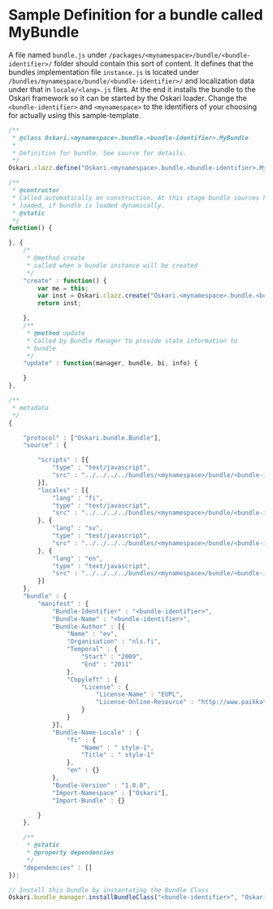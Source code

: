 # Sample Definition for a bundle called MyBundle

A file named `bundle.js` under `/packages/<mynamespace>/bundle/<bundle-identifier>/` folder should contain this sort of content. It defines that the bundles implementation file `instance.js` is located under `/bundles/mynamespace/bundle/<bundle-identifier>/` and localization data under that in `locale/<lang>.js` files. At the end it installs the bundle to the Oskari framework so it can be started by the Oskari loader. Change the `<bundle-identifier>` and `<mynamespace>` to the identifiers of your choosing for actually using this sample-template.

```javascript
/**
 * @class Oskari.<mynamespace>.bundle.<bundle-identifier>.MyBundle
 *
 * Definition for bundle. See source for details.
 */
Oskari.clazz.define("Oskari.<mynamespace>.bundle.<bundle-identifier>.MyBundle",

/**
 * @contructor
 * Called automatically on construction. At this stage bundle sources have been
 * loaded, if bundle is loaded dynamically.
 * @static
 */
function() {

}, {
    /*
     * @method create
     * called when a bundle instance will be created
     */
    "create" : function() {
        var me = this;
        var inst = Oskari.clazz.create("Oskari.<mynamespace>.bundle.<bundle-identifier>.MyBundleInstance");
        return inst;

    },
    /**
     * @method update
     * Called by Bundle Manager to provide state information to
     * bundle
     */
    "update" : function(manager, bundle, bi, info) {

    }
},

/**
 * metadata
 */
{

    "protocol" : ["Oskari.bundle.Bundle"],
    "source" : {

        "scripts" : [{
            "type" : "text/javascript",
            "src" : "../../../../bundles/<mynamespace>/bundle/<bundle-identifier>/instance.js"
        }],
        "locales" : [{
            "lang" : "fi",
            "type" : "text/javascript",
            "src" : "../../../../bundles/<mynamespace>/bundle/<bundle-identifier>/locale/fi.js"
        }, {
            "lang" : "sv",
            "type" : "text/javascript",
            "src" : "../../../../bundles/<mynamespace>/bundle/<bundle-identifier>/locale/sv.js"
        }, {
            "lang" : "en",
            "type" : "text/javascript",
            "src" : "../../../../bundles/<mynamespace>/bundle/<bundle-identifier>/locale/en.js"
        }]
    },
    "bundle" : {
        "manifest" : {
            "Bundle-Identifier" : "<bundle-identifier>",
            "Bundle-Name" : "<bundle-identifier>",
            "Bundle-Author" : [{
                "Name" : "ev",
                "Organisation" : "nls.fi",
                "Temporal" : {
                    "Start" : "2009",
                    "End" : "2011"
                },
                "Copyleft" : {
                    "License" : {
                        "License-Name" : "EUPL",
                        "License-Online-Resource" : "http://www.paikkatietoikkuna.fi/license"
                    }
                }
            }],
            "Bundle-Name-Locale" : {
                "fi" : {
                    "Name" : " style-1",
                    "Title" : " style-1"
                },
                "en" : {}
            },
            "Bundle-Version" : "1.0.0",
            "Import-Namespace" : ["Oskari"],
            "Import-Bundle" : {}

        }
    },

    /**
     * @static
     * @property dependencies
     */
    "dependencies" : []
});

// Install this bundle by instantating the Bundle Class
Oskari.bundle_manager.installBundleClass("<bundle-identifier>", "Oskari.<mynamespace>.bundle.<bundle-identifier>.MyBundle");
```
